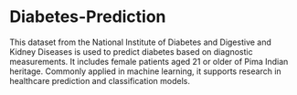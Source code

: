 # Diabetes-Prediction
This dataset from the National Institute of Diabetes and Digestive and Kidney Diseases is used to predict diabetes based on diagnostic measurements. It includes female patients aged 21 or older of Pima Indian heritage. Commonly applied in machine learning, it supports research in healthcare prediction and classification models.

